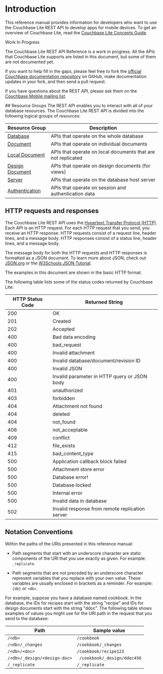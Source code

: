 # Introduction

This reference manual provides information for developers who want to use the Couchbase Lite REST API to develop apps for mobile devices. To get an overview of Couchbase Lite, read the [Couchbase Lite Concepts Guide](/couchbase-lite/cbl-concepts/).

<div class=notebox>
<p>Work In Progress</p>
<p>The Couchbase Lite REST API Reference is a work in progress. All the APIs that Couchbase Lite supports are listed in this document, but some of them are not  documented yet.</p>
<p>If you want to help fill in the gaps, please feel free to fork the <a href="https://github.com/couchbaselabs/docs-ng">official Couchbase documentation repository</a> on GitHub, make documentation updates in your fork, and then send a pull request.</p>
<p>If you have questions about the REST API, please ask them on the <a href="https://groups.google.com/forum/#!forum/mobile-couchbase"> Couchbase Mobile mailing list</a>.</p>
</div>
## Resource Groups
The REST API enables you to interact with all of your database resources. The Couchbase Lite REST API is divided into the following logical groups of resources:

| Resource Group | Description|  
|  ------	| ------	|  
| [Database](#database-resources) | APIs that operate on the whole database|  
| [Document](#document-resources) |APIs that operate on individual documents |  
| [Local Document](#local-document-resources) | APIs that operate on local documents that are not replicated|  
| [Design Document](#design-document-resources) | APIs that operate on design documents (for views)|  
| [Server](#server-resources) | APIs that operate on the database host server|  
| [Authentication](#authentication-resources) | APIs that operate on session and authentication data|  

## HTTP requests and responses
The Couchbase Lite REST API uses the [Hypertext Transfer Protocol (HTTP)](http://www.w3.org/Protocols/rfc2616/rfc2616.html). Each API is an HTTP request. For each HTTP request that you send, you receive an HTTP response. HTTP requests consist of a request line, header lines, and a message body. HTTP responses consist of a status line, header lines, and a message body. 

The message body for both the HTTP requests and HTTP responses is formatted as a JSON document. To learn more about JSON, check out [JSON.org](http://json.org) or the [W3Schools JSON Tutorial](http://www.w3schools.com/json/).

The examples in this document are shown in the basic HTTP format.

The following table lists some of the status codes returned by Couchbase Lite:

| HTTP Status Code | Returned String |  
|  ------	| ------	|  
200 | OK
201 | Created
202 | Accepted
400 | Bad data encoding
400 | bad_request
400 | Invalid attachment
400 | Invalid database/document/revision ID
400 | Invalid JSON
400 | Invalid parameter in HTTP query or JSON body
401 | unauthorized
403 | forbidden
404 | Attachment not found
404 | deleted
404 | not_found
406 | not_acceptable
409 | conflict
412 | file_exists
415 | bad_content_type
500 | Application callback block failed
500 | Attachment store error
500 | Database error!
500 | Database locked
500 | Internal error
500 | Invalid data in database
502 | Invalid response from remote replication server


## Notation Conventions

Within the paths of the URIs presented in this reference manual:

* Path segments that start with an underscore character are static components of the URI that you use exactly as given. For example: `_replicate`.

* Path segments that are not preceded by an underscore character represent variables that you replace with your own value. These variables are usually enclosed in brackets as a reminder. For example: `{db}` or `<db>`.

For example, suppose you have a database named cookbook. In the database, the IDs for recipes start with the string "recipe" and IDs for design documents start with the string "ddoc". The following table shows examples of values you might use for the URI path in the request that you send to the database:

|Path | Sample value |  
| ------	| ------	|  
|`/<db>` | `/cookbook` |  
| `/<db>/_changes` | `/cookbook/_changes` |  
| `/<db>/<doc>` | `/cookbook/recipe123` |  
| `/<db>/_design/<design-doc>`  |` /cookbook/_design/ddoc456` |  
| `/_replicate`  | `/_replicate` |
